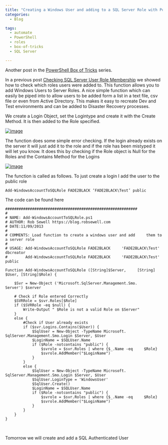```yaml
---
title: "Creating a Windows User and adding to a SQL Server Role with PowerShell"
categories:
  - Blog

tags:
  - automate
  - PowerShell
  - roles
  - box-of-tricks
  - SQL Server

---
```

<P>Another post in the <A href="https://blog.robsewell.com/tags/#box-of-tricks" rel=noopener target=_blank>PowerShell Box of Tricks</A> series.</P>
<P>In a previous post <A href="https://blog.robsewell.com/checking-sql-server-user-role-membership-with-powershell/" rel=noopener target=_blank>Checking SQL Server User Role Membership</A> we showed how to check which roles users were added to. This function allows you to add Windows Users to Server Roles. A nice simple function which can easily be piped into to allow users to be added form a list in a text file, csv file or even from Active Directory. This makes it easy to recreate Dev and Test environments and can be added to Disaster Recovery processes.</P>
<P>We create a Login Object, set the Logintype and create it with the Create Method. It is then added to the Role specified.</P>

[![image](https://blog.robsewell.com/assets/uploads/2013/09/image67.png)](https://blog.robsewell.com/assets/uploads/2013/09/image67.png)

The function does some simple error checking. If the login already exists on the server it will just add it to the role and if the role has been mistyped it will let you know. It does this by checking if the Role object is Null for the Roles and the Contains Method for the Logins

[![image](https://blog.robsewell.com/assets/uploads/2013/09/image98.png)](https://blog.robsewell.com/assets/uploads/2013/09/image98.png)

<P>The function is called as follows. To just create a login I add the user to the public role</P>

    Add-WindowsAccountToSQLRole FADE2BLACK ‘FADE2BLACK\Test’ public
    
<P>The code can be found here</P>


    ###########################################################
    #
    # NAME: Add-WindowsAccountToSQLRole.ps1
    # AUTHOR: Rob Sewell https://blog.robsewell.com
    # DATE:11/09/2013
    #
    # COMMENTS: Load function to create a windows user and add     them to a server role
    #
    # USAGE: Add-WindowsAccountToSQLRole FADE2BLACK     'FADE2BLACK\Test' dbcreator
    #        Add-WindowsAccountToSQLRole FADE2BLACK     'FADE2BLACK\Test' public
    
    Function Add-WindowsAccountToSQLRole ([String]$Server,     [String] $User, [String]$Role) {
    
        $Svr = New-Object ('Microsoft.SqlServer.Management.Smo.    Server') $server
    
        # Check if Role entered Correctly
        $SVRRole = $svr.Roles[$Role]
        if ($SVRRole -eq $null) {
            Write-Output " $Role is not a valid Role on $Server"
        }
        else {
            #Check if User already exists
            if ($svr.Logins.Contains($User)) {
                $SqlUser = New-Object -TypeName Microsoft.    SqlServer.Management.Smo.Login $Server, $User
                $LoginName = $SQLUser.Name
                if ($Role -notcontains "public") {
                    $svrole = $svr.Roles | where {$_.Name -eq     $Role}
                    $svrole.AddMember("$LoginName")
                }
            }
            else {
                $SqlUser = New-Object -TypeName Microsoft.    SqlServer.Management.Smo.Login $Server, $User
                $SqlUser.LoginType = 'WindowsUser'
                $SqlUser.Create()
                $LoginName = $SQLUser.Name
                if ($Role -notcontains "public") {
                    $svrole = $svr.Roles | where {$_.Name -eq     $Role}
                    $svrole.AddMember("$LoginName")
                }
            }
        }
    }

<P>&nbsp;</P>
<P>Tomorrow we will create and add a SQL Authenticated User</P>

